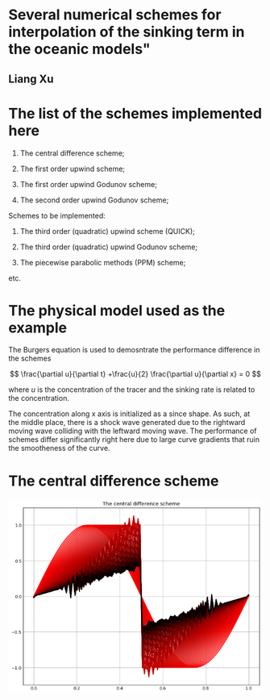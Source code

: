# Several numerical schemes for interpolation of the sinking term in the oceanic models"
## Liang Xu


# The list of the schemes implemented here

1. The central difference scheme;

2. The first order upwind scheme;

3. The first order upwind Godunov scheme;

4. The second order upwind Godunov scheme;

Schemes to be implemented:

1. The third order (quadratic) upwind scheme (QUICK);

2. The third order (quadratic) upwind Godunov scheme;

3. The piecewise parabolic methods (PPM) scheme;

etc.

# The physical model used as the example

The Burgers equation is used to demosntrate the performance difference in the schemes

$$
\frac{\partial u}{\partial t} +\frac{u}{2} \frac{\partial u}{\partial x} = 0
$$

where $u$ is the concentration of the tracer and the sinking rate is related to the concentration. 

The concentration along x axis is initialized as a since shape. As such, at the middle place, there is a shock wave generated due to the rightward moving wave colliding with the leftward moving wave. The performance of schemes differ significantly right here due to large curve gradients that ruin the smootheness of the curve.

# The central difference scheme

![Alt text](Central_difference.png)

